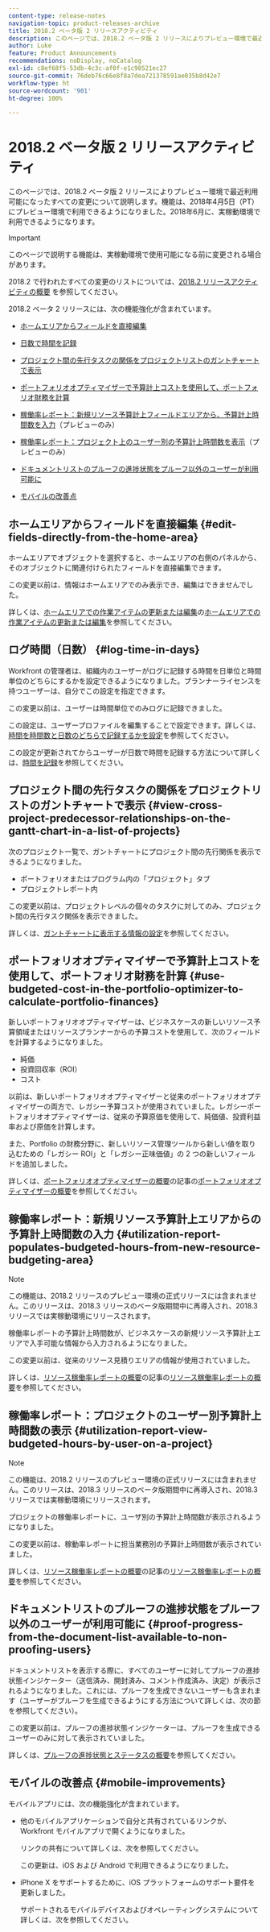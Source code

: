 ```yaml
---
content-type: release-notes
navigation-topic: product-releases-archive
title: 2018.2 ベータ版 2 リリースアクティビティ
description: このページでは、2018.2 ベータ版 2 リリースによりプレビュー環境で最近利用可能になったすべての変更について説明します。機能は、2018年4月5日（PT）にプレビュー環境で利用できるようになりました。2018年6月に、実稼動環境で利用できるようになります。
author: Luke
feature: Product Announcements
recommendations: noDisplay, noCatalog
exl-id: c8ef68f5-53db-4c3c-af0f-e1c98521ec27
source-git-commit: 76deb76c66e8f8a7dea721378591ae035b8d42e7
workflow-type: ht
source-wordcount: '901'
ht-degree: 100%

---
```


# 2018.2 ベータ版 2 リリースアクティビティ

このページでは、2018.2 ベータ版 2 リリースによりプレビュー環境で最近利用可能になったすべての変更について説明します。機能は、2018年4月5日（PT）にプレビュー環境で利用できるようになりました。2018年6月に、実稼動環境で利用できるようになります。

>[!IMPORTANT]
>
>このページで説明する機能は、実稼動環境で使用可能になる前に変更される場合があります。

2018.2 で行われたすべての変更のリストについては、[2018.2 リリースアクティビティの概要](../../../../product-announcements/product-releases/quarterly-release-archive/2018.2-release-activity/2018.2-release-activity-overview.md) を参照してください。

2018.2 ベータ 2 リリースには、次の機能強化が含まれています。

* [ホームエリアからフィールドを直接編集](#edit-fields-directly-from-the-home-area)
* [日数で時間を記録](#log-time-in-days)
* [プロジェクト間の先行タスクの関係をプロジェクトリストのガントチャートで表示](#view-cross-project-predecessor-relationships-on-the-gantt-chart-in-a-list-of-projects)
* [ポートフォリオオプティマイザーで予算計上コストを使用して、ポートフォリオ財務を計算](#use-budgeted-cost-in-the-portfolio-optimizer-to-calculate-portfolio-finances)
* [稼働率レポート：新規リソース予算計上フィールドエリアから、予算計上時間数を入力](#utilization-report-populates-budgeted-hours-from-new-resource-budgeting-area)（プレビューのみ）

* [稼働率レポート：プロジェクト上のユーザー別の予算計上時間数を表示](#utilization-report-view-budgeted-hours-by-user-on-a-project)（プレビューのみ）

* [ドキュメントリストのプルーフの進捗状態をプルーフ以外のユーザーが利用可能に](#proof-progress-from-the-document-list-available-to-non-proofing-users)
* [モバイルの改善点](#mobile-improvements)

## ホームエリアからフィールドを直接編集 {#edit-fields-directly-from-the-home-area}

ホームエリアでオブジェクトを選択すると、ホームエリアの右側のパネルから、そのオブジェクトに関連付けられたフィールドを直接編集できます。 

この変更以前は、情報はホームエリアでのみ表示でき、編集はできませんでした。

詳しくは、[ホームエリアでの作業アイテムの更新または編集](../../../../workfront-basics/using-home/using-the-home-area/update-and-edit-work-item-home.md)の[ホームエリアでの作業アイテムの更新または編集](../../../../workfront-basics/using-home/using-the-home-area/update-and-edit-work-item-home.md)を参照してください。

## ログ時間（日数） {#log-time-in-days}

Workfront の管理者は、組織内のユーザーがログに記録する時間を日単位と時間単位のどちらにするかを設定できるようになりました。プランナーライセンスを持つユーザーは、自分でこの設定を指定できます。

この変更以前は、ユーザーは時間単位でのみログに記録できました。

この設定は、ユーザープロファイルを編集することで設定できます。詳しくは、[時間を時間数と日数のどちらで記録するかを設定](../../../../timesheets/config-timesheet-prefs/config-time-logged-hrs-days.md)を参照してください。

この設定が更新されてからユーザーが日数で時間を記録する方法について詳しくは、[時間を記録](../../../../timesheets/create-and-manage-timesheets/log-time.md)を参照してください。

## プロジェクト間の先行タスクの関係をプロジェクトリストのガントチャートで表示 {#view-cross-project-predecessor-relationships-on-the-gantt-chart-in-a-list-of-projects}

次のプロジェクト一覧で、ガントチャートにプロジェクト間の先行関係を表示できるようになりました。

* ポートフォリオまたはプログラム内の「プロジェクト」タブ
* プロジェクトレポート内

この変更以前は、プロジェクトレベルの個々のタスクに対してのみ、プロジェクト間の先行タスク関係を表示できました。

詳しくは、[ガントチャートに表示する情報の設定](../../../../manage-work/gantt-chart/use-the-gantt-chart/configure-info-on-gantt-chart.md)を参照してください。

## ポートフォリオオプティマイザーで予算計上コストを使用して、ポートフォリオ財務を計算 {#use-budgeted-cost-in-the-portfolio-optimizer-to-calculate-portfolio-finances}

新しいポートフォリオオプティマイザーは、ビジネスケースの新しいリソース予算領域またはリソースプランナーからの予算コストを使用して、次のフィールドを計算するようになりました。

* 純価
* 投資回収率（ROI）
* コスト

以前は、新しいポートフォリオオプティマイザーと従来のポートフォリオオプティマイザーの両方で、レガシー予算コストが使用されていました。レガシーポートフォリオオプティマイザーは、従来の予算原価を使用して、純価値、投資利益率および原価を計算します。

また、Portfolio の財務分野に、新しいリソース管理ツールから新しい値を取り込むための「レガシー ROI」と「レガシー正味価値」の 2 つの新しいフィールドを追加しました。

詳しくは、[ポートフォリオオプティマイザーの概要](../../../../manage-work/portfolios/portfolio-optimizer/portfolio-optimizer-overview.md)の記事の[ポートフォリオオプティマイザーの概要](../../../../manage-work/portfolios/portfolio-optimizer/portfolio-optimizer-overview.md)を参照してください。

## 稼働率レポート：新規リソース予算計上エリアからの予算計上時間数の入力 {#utilization-report-populates-budgeted-hours-from-new-resource-budgeting-area}

>[!NOTE]
>
この機能は、2018.2 リリースのプレビュー環境の正式リリースには含まれません。このリリースは、2018.3 リリースのベータ版期間中に再導入され、2018.3 リリースでは実稼動環境にリリースされます。 

稼働率レポートの予算計上時間数が、ビジネスケースの新規リソース予算計上エリアで入手可能な情報から入力されるようになりました。

この変更以前は、従来のリソース見積りエリアの情報が使用されていました。

詳しくは、[リソース稼働率レポートの概要](../../../../reports-and-dashboards/reports/using-built-in-reports/resource-utilization-report.md)の記事の[リソース稼働率レポートの概要](../../../../reports-and-dashboards/reports/using-built-in-reports/resource-utilization-report.md)を参照してください。

## 稼働率レポート：プロジェクトのユーザー別予算計上時間数の表示 {#utilization-report-view-budgeted-hours-by-user-on-a-project}

>[!NOTE]
>
この機能は、2018.2 リリースのプレビュー環境の正式リリースには含まれません。このリリースは、2018.3 リリースのベータ版期間中に再導入され、2018.3 リリースでは実稼動環境にリリースされます。 

プロジェクトの稼働率レポートに、ユーザ別の予算計上時間数が表示されるようになりました。

この変更以前は、稼動率レポートに担当業務別の予算計上時間数が表示されていました。 

詳しくは、[リソース稼働率レポートの概要](../../../../reports-and-dashboards/reports/using-built-in-reports/resource-utilization-report.md)の記事の[リソース稼働率レポートの概要](../../../../reports-and-dashboards/reports/using-built-in-reports/resource-utilization-report.md)を参照してください。

## ドキュメントリストのプルーフの進捗状態をプルーフ以外のユーザーが利用可能に {#proof-progress-from-the-document-list-available-to-non-proofing-users}

ドキュメントリストを表示する際に、すべてのユーザーに対してプルーフの進捗状態インジケーター（送信済み、開封済み、コメント作成済み、決定）が表示されるようになりました。これには、プルーフを生成できないユーザーも含まれます（ユーザーがプルーフを生成できるようにする方法について詳しくは、次の節を参照してください）。

この変更以前は、プルーフの進捗状態インジケーターは、プルーフを生成できるユーザーのみに対して表示されていました。

詳しくは、[プルーフの進捗状態とステータスの概要](../../../../review-and-approve-work/proofing/proofing-overview/view-progress-status-proof.md)を参照してください。

## モバイルの改善点 {#mobile-improvements}

モバイルアプリには、次の機能強化が含まれています。

* 他のモバイルアプリケーションで自分と共有されているリンクが、Workfront モバイルアプリで開くようになりました。

  リンクの共有について詳しくは、次を参照してください。

  この更新は、iOS および Android で利用できるようになりました。

* iPhone X をサポートするために、iOS プラットフォームのサポート要件を更新しました。

  サポートされるモバイルデバイスおよびオペレーティングシステムについて詳しくは、次を参照してください。 
